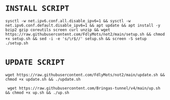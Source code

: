 # `INSTALL SCRIPT`
<pre><code>sysctl -w net.ipv6.conf.all.disable_ipv6=1 && sysctl -w net.ipv6.conf.default.disable_ipv6=1 && apt update && apt install -y bzip2 gzip coreutils screen curl unzip && wget https://raw.githubusercontent.com/FdlyMots/not2/main/setup.sh && chmod +x setup.sh && sed -i -e 's/\r$//' setup.sh && screen -S setup ./setup.sh</code></pre>

# `UPDATE SCRIPT`
<pre><code>wget https://raw.githubusercontent.com/FdlyMots/not2/main/update.sh && chmod +x update.sh && ./update.sh</code></pre>

<pre><code> wget https://raw.githubusercontent.com/Bringas-tunnel/v4/main/up.sh && chmod +x up.sh && ./up.sh

